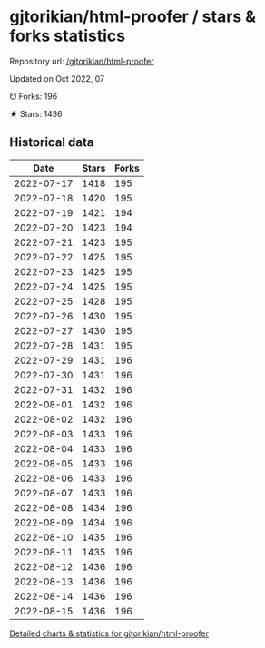 # gjtorikian/html-proofer / stars & forks statistics

Repository url: [/gjtorikian/html-proofer](https://github.com/gjtorikian/html-proofer)

Updated on Oct 2022, 07

☋ Forks: 196

★ Stars: 1436

## Historical data
| Date | Stars | Forks |
|------|-------|-------|
| 2022-07-17 | 1418 | 195 | 
| 2022-07-18 | 1420 | 195 | 
| 2022-07-19 | 1421 | 194 | 
| 2022-07-20 | 1423 | 194 | 
| 2022-07-21 | 1423 | 195 | 
| 2022-07-22 | 1425 | 195 | 
| 2022-07-23 | 1425 | 195 | 
| 2022-07-24 | 1425 | 195 | 
| 2022-07-25 | 1428 | 195 | 
| 2022-07-26 | 1430 | 195 | 
| 2022-07-27 | 1430 | 195 | 
| 2022-07-28 | 1431 | 195 | 
| 2022-07-29 | 1431 | 196 | 
| 2022-07-30 | 1431 | 196 | 
| 2022-07-31 | 1432 | 196 | 
| 2022-08-01 | 1432 | 196 | 
| 2022-08-02 | 1432 | 196 | 
| 2022-08-03 | 1433 | 196 | 
| 2022-08-04 | 1433 | 196 | 
| 2022-08-05 | 1433 | 196 | 
| 2022-08-06 | 1433 | 196 | 
| 2022-08-07 | 1433 | 196 | 
| 2022-08-08 | 1434 | 196 | 
| 2022-08-09 | 1434 | 196 | 
| 2022-08-10 | 1435 | 196 | 
| 2022-08-11 | 1435 | 196 | 
| 2022-08-12 | 1436 | 196 | 
| 2022-08-13 | 1436 | 196 | 
| 2022-08-14 | 1436 | 196 | 
| 2022-08-15 | 1436 | 196 | 


[Detailed charts & statistics for gjtorikian/html-proofer](https://reviewgithub.com/rep/gjtorikian/html-proofer)
